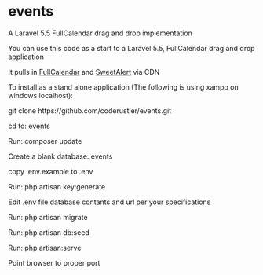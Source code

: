 # events
A Laravel 5.5 FullCalendar drag and drop implementation

<p>You can use this code as a start to a Laravel 5.5, FullCalendar drag and drop application</p>
<p>It pulls in <a href="https://fullcalendar.io/">FullCalendar</a> and <a href="https://github.com/t4t5/sweetalert">SweetAlert</a> via CDN</p>
<p>To install as a stand alone application (The following is using xampp on windows localhost):</p>

<p>git clone https://github.com/coderustler/events.git</p>
<p>cd to: events</p>
<p>Run: composer update</p>
<p>Create a blank database: events</p>
<p>copy .env.example  to  .env</p>
<p>Run: php artisan key:generate</p>
<p>Edit .env file database contants and url per your specifications</p>
<p>Run: php artisan migrate</p>
<p>Run: php artisan db:seed</p>
<p>Run: php artisan:serve</p>
<p>Point browser to proper port</p>




